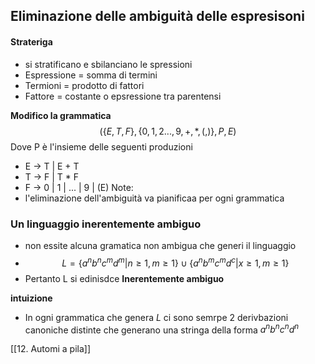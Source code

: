 ## Eliminazione delle ambiguità delle espresisoni
#### Strateriga
- si stratificano e sbilanciano le spressioni
- Espressione = somma di termini
- Termioni = prodotto di fattori
- Fattore = costante o epsressione tra parentensi

**Modifico la grammatica**
$$(\{E,T,F\},\{0,1,2...,9,+,*,(,)\},P,E)$$
Dove P è l'insieme delle seguenti produzioni
- E -> T | E + T
- T -> F | T \* F
- F -> 0 | 1 | ... | 9 | (E)
Note:
- l'eliminazione dell'ambiguità va pianificaa per ogni grammatica

 
### Un linguaggio inerentemente ambiguo
- non essite alcuna gramatica non ambigua che generi il linguaggio
- $$L=\{a^nb^nc^md^m| n \geq 1,m\geq 1 \} \cup \{a^nb^mc^md^c|x\geq1,m\geq1\}$$
- Pertanto L si edinisdce **Inerentemente ambiguo**

**intuizione**
- In ogni grammatica che genera $L$ ci sono semrpe 2 derivbazioni canoniche distinte che generano una stringa della forma $a^nb^nc^nd^n$

[[12. Automi a pila]]